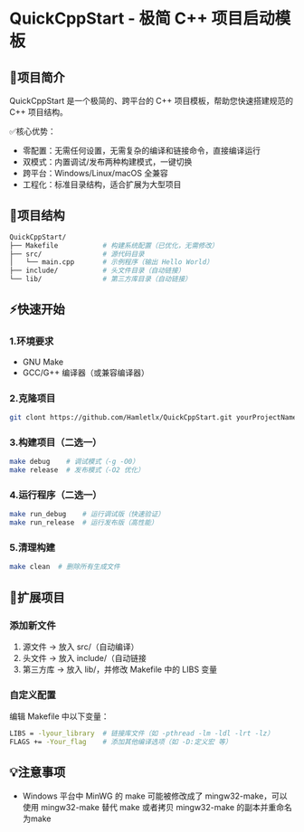 # QuickCppStart - 极简 C++ 项目启动模板

## 🚀项目简介

QuickCppStart 是一个极简的、跨平台的 C++ 项目模板，帮助您快速搭建规范的 C++ 项目结构。  

✅核心优势：  
* 零配置：无需任何设置，无需复杂的编译和链接命令，直接编译运行
* 双模式：内置调试/发布两种构建模式，一键切换
* 跨平台：Windows/Linux/macOS 全兼容
* 工程化：标准目录结构，适合扩展为大型项目

## 📂项目结构

```bash
QuickCppStart/
├── Makefile           # 构建系统配置（已优化，无需修改）
├── src/               # 源代码目录
│   └── main.cpp       # 示例程序（输出 Hello World）
├── include/           # 头文件目录（自动链接）
└── lib/               # 第三方库目录（自动链接）
```

## ⚡快速开始

### 1.环境要求

* GNU Make
* GCC/G++ 编译器（或兼容编译器）

### 2.克隆项目

```bash
git clont https://github.com/Hamletlx/QuickCppStart.git yourProjectName
```

### 3.构建项目（二选一）

```bash
make debug    # 调试模式（-g -O0）
make release  # 发布模式（-O2 优化）
```

### 4.运行程序（二选一）

```bash
make run_debug    # 运行调试版（快速验证）
make run_release  # 运行发布版（高性能）
```

### 5.清理构建

```bash
make clean  # 删除所有生成文件
```

## 🔧扩展项目

### 添加新文件

1. 源文件 → 放入 src/（自动编译）
2. 头文件 → 放入 include/（自动链接
3. 第三方库 → 放入 lib/，并修改 Makefile 中的 LIBS 变量

### 自定义配置

编辑 Makefile 中以下变量：

```bash
LIBS = -lyour_library  # 链接库文件（如 -pthread -lm -ldl -lrt -lz）
FLAGS += -Your_flag    # 添加其他编译选项（如 -D:定义宏 等）
```

## 💡注意事项

* Windows 平台中 MinWG 的 make 可能被修改成了 mingw32-make，可以使用 mingw32-make 替代 make 或者拷贝 mingw32-make 的副本并重命名为make
